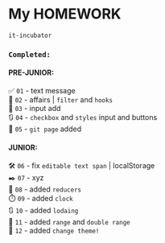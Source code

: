 # My HOMEWORK

`it-incubator`

### `Completed:` ###

#### PRE-JUNIOR:

✅ `01` - text message  
📌 `02` - affairs | `filter` and `hooks`  
🔢 `03` - input add  
🔃 `04` - `checkbox` and `styles` input and buttons  
📝 `05` - `git page` added

#### JUNIOR:

🛠️ `06` - fix `editable text span` | localStorage  
✒️ `07` - xyz  
📝 `08` - added `reducers`  
⏱️ `09` - added `clock`  
🔃️ `10` - added `lodaing`  
🔵️ `11` - added `range` and `double range`  
🎨 `12` - added `change theme!` 
